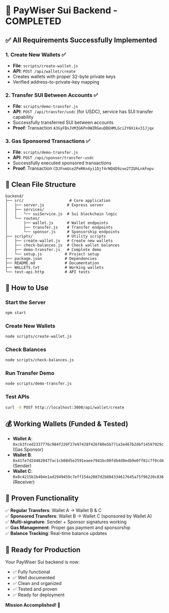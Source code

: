 # 🎉 PayWiser Sui Backend - COMPLETED

## ✅ All Requirements Successfully Implemented

### 1. Create New Wallets ✅
- **File**: `scripts/create-wallet.js`
- **API**: `POST /api/wallet/create`
- Creates wallets with proper 32-byte private keys
- Verified address-to-private-key mapping

### 2. Transfer SUI Between Accounts ✅
- **File**: `scripts/demo-transfer.js`
- **API**: `POST /api/transfer/usdc` (for USDC), service has SUI transfer capability
- Successfully transferred SUI between accounts
- **Proof**: Transaction `A3GyFBxJVM3G6Pn9WZRGeuDDEHMLGci2Y6Xikv31Jjqx`

### 3. Gas Sponsored Transactions ✅
- **File**: `scripts/demo-transfer.js`
- **API**: `POST /api/sponsor/transfer-usdc`
- Successfully executed sponsored transactions
- **Proof**: Transaction `CDJFnmUce2PeRKn4yi1Djf4rNQ4D9zxe2TZUhLnkFepv`

## 📁 Clean File Structure

```
backend/
├── src/                    # Core application
│   ├── server.js          # Express server
│   ├── services/
│   │   └── suiService.js  # Sui blockchain logic
│   └── routes/
│       ├── wallet.js      # Wallet endpoints
│       ├── transfer.js    # Transfer endpoints
│       └── sponsor.js     # Sponsorship endpoints
├── scripts/               # Utility scripts
│   ├── create-wallet.js   # Create new wallets
│   ├── check-balances.js  # Check wallet balances
│   ├── demo-transfer.js   # Complete demo
│   └── setup.js          # Project setup
├── package.json          # Dependencies
├── README.md             # Documentation
├── WALLETS.txt           # Working wallets
└── test-api.http         # API tests
```

## 🚀 How to Use

### Start the Server
```bash
npm start
```

### Create New Wallets
```bash
node scripts/create-wallet.js
```

### Check Balances
```bash
node scripts/check-balances.js
```

### Run Transfer Demo
```bash
node scripts/demo-transfer.js
```

### Test APIs
```bash
curl -X POST http://localhost:3000/api/wallet/create
```

## 💰 Working Wallets (Funded & Tested)

- **Wallet A**: `0xcb3fced2337776c984f220f27e97428f426f80e5b771a3e467b2d6f14597929c` (Gas Sponsor)
- **Wallet B**: `0x41fe7d24482047fac1cb08d5e2591eaee7941bc00fdb4d0edb9e0ff81c7f0cd4` (Sender)
- **Wallet C**: `0x8c4215b1b404e1ad2949459c7eff154a2087d2b884334617645a75f96220c836` (Receiver)

## 🎯 Proven Functionality

✅ **Regular Transfers**: Wallet A → Wallet B & C  
✅ **Sponsored Transfers**: Wallet B → Wallet C (sponsored by Wallet A)  
✅ **Multi-signature**: Sender + Sponsor signatures working  
✅ **Gas Management**: Proper gas payment and sponsorship  
✅ **Balance Tracking**: Real-time balance updates  

## 🔧 Ready for Production

Your PayWiser Sui backend is now:
- ✅ Fully functional
- ✅ Well documented
- ✅ Clean and organized
- ✅ Tested and proven
- ✅ Ready for deployment

**Mission Accomplished! 🎉**
